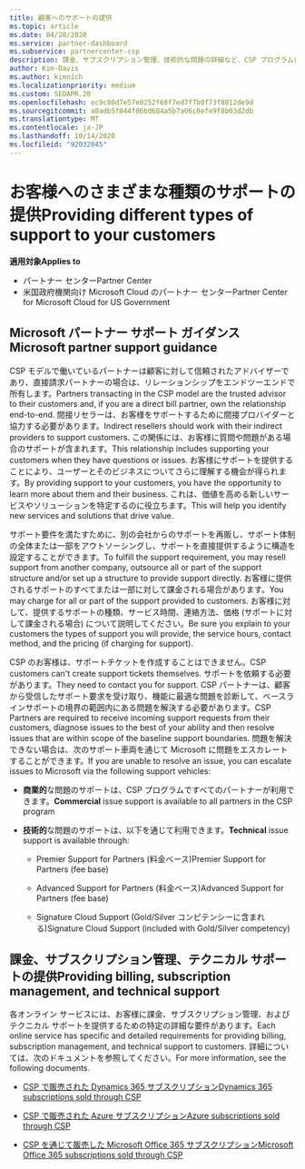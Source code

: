 ```yaml
---
title: 顧客へのサポートの提供
ms.topic: article
ms.date: 04/28/2020
ms.service: partner-dashboard
ms.subservice: partnercenter-csp
description: 課金、サブスクリプション管理、技術的な問題の詳細など、CSP プログラムにおけるパートナーのカスタマーサポートの責任について説明します。
author: Kim-Davis
ms.author: kimnich
ms.localizationpriority: medium
ms.custom: SEOAPR.20
ms.openlocfilehash: ec9c80d7e57e0252f68f7ed7f7b0f73f8812de9d
ms.sourcegitcommit: a8adb5f044f06bd684a5b7a06c8efe9f8b03d2db
ms.translationtype: MT
ms.contentlocale: ja-JP
ms.lasthandoff: 10/14/2020
ms.locfileid: "92032045"
---
```

# <a name="providing-different-types-of-support-to-your-customers"></a><span data-ttu-id="48d3d-103">お客様へのさまざまな種類のサポートの提供</span><span class="sxs-lookup"><span data-stu-id="48d3d-103">Providing different types of support to your customers</span></span>

<span data-ttu-id="48d3d-104">**適用対象**</span><span class="sxs-lookup"><span data-stu-id="48d3d-104">**Applies to**</span></span>

-  <span data-ttu-id="48d3d-105">パートナー センター</span><span class="sxs-lookup"><span data-stu-id="48d3d-105">Partner Center</span></span>
-  <span data-ttu-id="48d3d-106">米国政府機関向け Microsoft Cloud のパートナー センター</span><span class="sxs-lookup"><span data-stu-id="48d3d-106">Partner Center for Microsoft Cloud for US Government</span></span>


## <a name="microsoft-partner-support-guidance"></a><span data-ttu-id="48d3d-107">Microsoft パートナー サポート ガイダンス</span><span class="sxs-lookup"><span data-stu-id="48d3d-107">Microsoft partner support guidance</span></span>

<span data-ttu-id="48d3d-108">CSP モデルで働いているパートナーは顧客に対して信頼されたアドバイザーであり、直接請求パートナーの場合は、リレーションシップをエンドツーエンドで所有します。</span><span class="sxs-lookup"><span data-stu-id="48d3d-108">Partners transacting in the CSP model are the trusted advisor to their customers and, if you are a direct bill partner, own the relationship end-to-end.</span></span> <span data-ttu-id="48d3d-109">間接リセラーは、お客様をサポートするために間接プロバイダーと協力する必要があります。</span><span class="sxs-lookup"><span data-stu-id="48d3d-109">Indirect resellers should work with their indirect providers to support customers.</span></span> <span data-ttu-id="48d3d-110">この関係には、お客様に質問や問題がある場合のサポートが含まれます。</span><span class="sxs-lookup"><span data-stu-id="48d3d-110">This relationship includes supporting your customers when they have questions or issues.</span></span> <span data-ttu-id="48d3d-111">お客様にサポートを提供することにより、ユーザーとそのビジネスについてさらに理解する機会が得られます。</span><span class="sxs-lookup"><span data-stu-id="48d3d-111">By providing support to your customers, you have the opportunity to learn more about them and their business.</span></span> <span data-ttu-id="48d3d-112">これは、価値を高める新しいサービスやソリューションを特定するのに役立ちます。</span><span class="sxs-lookup"><span data-stu-id="48d3d-112">This will help you identify new services and solutions that drive value.</span></span>

<span data-ttu-id="48d3d-113">サポート要件を満たすために、別の会社からのサポートを再販し、サポート体制の全体または一部をアウトソーシングし、サポートを直接提供するように構造を設定することができます。</span><span class="sxs-lookup"><span data-stu-id="48d3d-113">To fulfill the support requirement,  you may resell support from another company, outsource all or part of the support structure and/or set up a structure to provide support directly.</span></span> <span data-ttu-id="48d3d-114">お客様に提供されるサポートのすべてまたは一部に対して課金される場合があります。</span><span class="sxs-lookup"><span data-stu-id="48d3d-114">You may charge for all or part of the support provided to customers.</span></span> <span data-ttu-id="48d3d-115">お客様に対して、提供するサポートの種類、サービス時間、連絡方法、価格 (サポートに対して課金される場合) について説明してください。</span><span class="sxs-lookup"><span data-stu-id="48d3d-115">Be sure you explain to your customers the types of support you will provide, the service hours, contact method, and the pricing (if charging for support).</span></span>

<span data-ttu-id="48d3d-116">CSP のお客様は、サポートチケットを作成することはできません。</span><span class="sxs-lookup"><span data-stu-id="48d3d-116">CSP customers can't create support tickets themselves.</span></span> <span data-ttu-id="48d3d-117">サポートを依頼する必要があります。</span><span class="sxs-lookup"><span data-stu-id="48d3d-117">They need to contact you for support.</span></span> <span data-ttu-id="48d3d-118">CSP パートナーは、顧客から受信したサポート要求を受け取り、機能に最適な問題を診断して、ベースラインサポートの境界の範囲内にある問題を解決する必要があります。</span><span class="sxs-lookup"><span data-stu-id="48d3d-118">CSP Partners are required to receive incoming support requests from their customers, diagnose issues to the best of your ability and then resolve issues that are within scope of the baseline support boundaries.</span></span> <span data-ttu-id="48d3d-119">問題を解決できない場合は、次のサポート車両を通じて Microsoft に問題をエスカレートすることができます。</span><span class="sxs-lookup"><span data-stu-id="48d3d-119">If you are unable to resolve an issue, you can escalate issues to Microsoft via the following support vehicles:</span></span>

- <span data-ttu-id="48d3d-120">**商業的**な問題のサポートは、CSP プログラムですべてのパートナーが利用できます。</span><span class="sxs-lookup"><span data-stu-id="48d3d-120">**Commercial** issue support is available to all partners in the CSP program</span></span>

- <span data-ttu-id="48d3d-121">**技術的**な問題のサポートは、以下を通じて利用できます。</span><span class="sxs-lookup"><span data-stu-id="48d3d-121">**Technical** issue support is available through:</span></span>

    - <span data-ttu-id="48d3d-122">Premier Support for Partners (料金ベース)</span><span class="sxs-lookup"><span data-stu-id="48d3d-122">Premier Support for Partners (fee base)</span></span>

    - <span data-ttu-id="48d3d-123">Advanced Support for Partners (料金ベース)</span><span class="sxs-lookup"><span data-stu-id="48d3d-123">Advanced Support for Partners (fee base)</span></span>

    - <span data-ttu-id="48d3d-124">Signature Cloud Support (Gold/Silver コンピテンシーに含まれる)</span><span class="sxs-lookup"><span data-stu-id="48d3d-124">Signature Cloud Support (included with Gold/Silver competency)</span></span>

## <a name="providing-billing-subscription-management-and-technical-support"></a><span data-ttu-id="48d3d-125">課金、サブスクリプション管理、テクニカル サポートの提供</span><span class="sxs-lookup"><span data-stu-id="48d3d-125">Providing billing, subscription management, and technical support</span></span> 

<span data-ttu-id="48d3d-126">各オンライン サービスには、お客様に課金、サブスクリプション管理、およびテクニカル サポートを提供するための特定の詳細な要件があります。</span><span class="sxs-lookup"><span data-stu-id="48d3d-126">Each online service has specific and detailed requirements for providing billing, subscription management, and technical support to customers.</span></span> <span data-ttu-id="48d3d-127">詳細については、次のドキュメントを参照してください。</span><span class="sxs-lookup"><span data-stu-id="48d3d-127">For more information, see the following documents.</span></span>

- [<span data-ttu-id="48d3d-128">CSP で販売された Dynamics 365 サブスクリプション</span><span class="sxs-lookup"><span data-stu-id="48d3d-128">Dynamics 365 subscriptions sold through CSP</span></span>](https://www.microsoftpartnercommunity.com/t5/CSP/Microsoft-Partner-Support-Guidance/m-p/5262#M30)

- [<span data-ttu-id="48d3d-129">CSP で販売された Azure サブスクリプション</span><span class="sxs-lookup"><span data-stu-id="48d3d-129">Azure subscriptions sold through CSP</span></span>](https://www.microsoftpartnercommunity.com/t5/CSP/Microsoft-Partner-Support-Guidance/m-p/5263#M31)

- [<span data-ttu-id="48d3d-130">CSP を通じて販売した Microsoft Office 365 サブスクリプション</span><span class="sxs-lookup"><span data-stu-id="48d3d-130">Microsoft Office 365 subscriptions sold through CSP</span></span>](https://www.microsoftpartnercommunity.com/t5/CSP/Microsoft-Partner-Support-Guidance/m-p/5264#M32)



 

 



